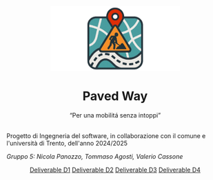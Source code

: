 <div align="center">
<img src=".\Wiki\Application Images\PavedWay_Solo_Logo.png" alt="PavedWay Logo" height="150px" width="300px"></img>
<h1>Paved Way</h1>
</div>
<div align="center">
<q>Per una mobilitá senza intoppi</q>
</div>
<div>
<br>
<p>Progetto di Ingegneria del software, in collaborazione con il comune e l'università di Trento, dell'anno 2024/2025</p>
<p><i>Gruppo 5: Nicola Panozzo, Tommaso Agosti, Valerio Cassone</i></p>
</div>
<div align="center">
<a href=".\Wiki\Deliverables\D1\D1Gruppo5.pdf">Deliverable D1</a>
<a href=".\Wiki\Deliverables\D2\D2Gruppo5.pdf">Deliverable D2</a>
<a href=".\Wiki\Deliverables\D3\D3Gruppo5.pdf">Deliverable D3</a>
<a href=".\Wiki\Deliverables\D4\D4Gruppo5.pdf">Deliverable D4</a>
</div>